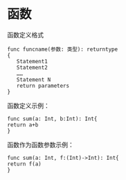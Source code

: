 # 函数

函数定义格式

~~~
func funcname(参数: 类型): returntype
{
   Statement1
   Statement2
   ……
   Statement N
   return parameters
}
~~~

函数定义示例：

~~~
func sum(a: Int, b:Int): Int{
return a+b
}
~~~

函数作为函数参数示例：

~~~
func sum(a: Int, f:(Int)->Int): Int{
return f(a)
}
~~~
